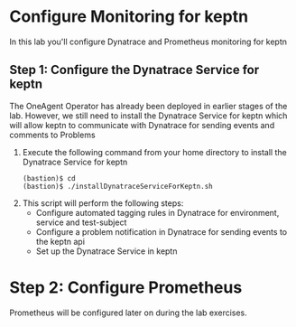 # Configure Monitoring for keptn

In this lab you'll configure Dynatrace and Prometheus monitoring for keptn

## Step 1: Configure the Dynatrace Service for keptn
The OneAgent Operator has already been deployed in earlier stages of the lab. However, we still need to install the Dynatrace Service for keptn which will allow keptn to communicate with Dynatrace for sending events and comments to Problems
1. Execute the following command from your home directory to install the Dynatrace Service for keptn
    ```
    (bastion)$ cd
    (bastion)$ ./installDynatraceServiceForKeptn.sh
    ```
1. This script will perform the following steps:
    - Configure automated tagging rules in Dynatrace for environment, service and test-subject
    - Configure a problem notification in Dynatrace for sending events to the keptn api
    - Set up the Dynatrace Service in keptn


# Step 2: Configure Prometheus
Prometheus will be configured later on during the lab exercises.
